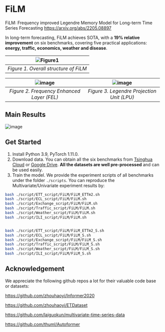 # FiLM

FiLM: Frequency improved Legendre Memory Model for Long-term Time Series Forecasting
https://arxiv.org/abs/2205.08897

In long-term forecasting, FiLM achieves SOTA, with a **19% relative improvement** on six benchmarks, covering five practical applications: **energy, traffic, economics, weather and disease**.



|![Figure1](https://raw.githubusercontent.com/tianzhou2011/FiLM/main/graphs/FilM_overall.png)|
|:--:| 
| *Figure 1. Overall structure of FiLM* |

|![image](https://raw.githubusercontent.com/tianzhou2011/FiLM/main/graphs/FNO_structure.png) | ![image](https://raw.githubusercontent.com/tianzhou2011/FiLM/main/graphs/LMU_LMUR_signal_structure.png)
|:--:|:--:|
| *Figure 2. Frequency Enhanced Layer (FEL)* | *Figure 3. Legendre Projection Unit (LPU)* |


## Main Results
![image](https://raw.githubusercontent.com/tianzhou2011/FiLM/main/graphs/FilM_main_result.png)


## Get Started

1. Install Python 3.9, PyTorch 1.11.0.
2. Download data. You can obtain all the six benchmarks from [Tsinghua Cloud](https://cloud.tsinghua.edu.cn/d/e1ccfff39ad541908bae/) or [Google Drive](https://drive.google.com/drive/folders/1ZOYpTUa82_jCcxIdTmyr0LXQfvaM9vIy?usp=sharing). **All the datasets are well pre-processed** and can be used easily.
3. Train the model. We provide the experiment scripts of all benchmarks under the folder `./scripts`. You can reproduce the Multivariate/Univariate experiment results by:

```bash
bash ./script/ETT_script/FiLM/FiLM_ETTm2.sh
bash ./script/ECL_script/FiLM/FiLM.sh
bash ./script/Exchange_script/FiLM/FiLM.sh
bash ./script/Traffic_script/FiLM/FiLM.sh
bash ./script/Weather_script/FiLM/FiLM.sh
bash ./script/ILI_script/FiLM/FiLM.sh


bash ./script/ETT_script/FiLM/FiLM_ETTm2_S.sh
bash ./script/ECL_script/FiLM/FiLM_S.sh
bash ./script/Exchange_script/FiLM/FiLM_S.sh
bash ./script/Traffic_script/FiLM/FiLM_S.sh
bash ./script/Weather_script/FiLM/FiLM_S.sh
bash ./script/ILI_script/FiLM/FiLM_S.sh
```



## Acknowledgement

We appreciate the following github repos a lot for their valuable code base or datasets:

https://github.com/zhouhaoyi/Informer2020

https://github.com/zhouhaoyi/ETDataset

https://github.com/laiguokun/multivariate-time-series-data

https://github.com/thuml/Autoformer


